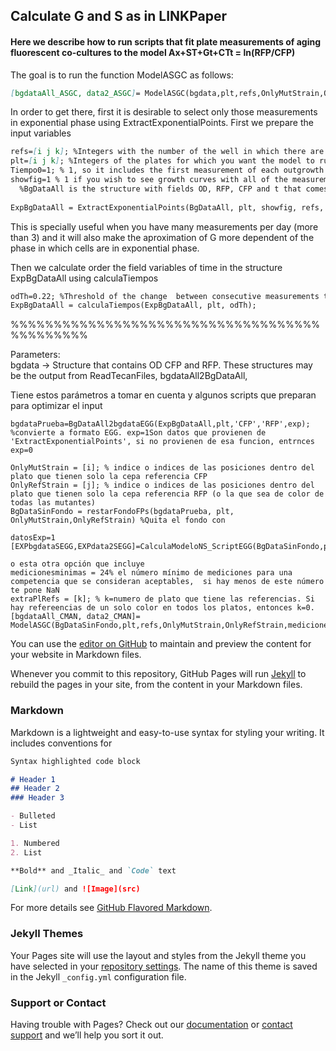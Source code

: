 ## Calculate G and S as in LINKPaper

#### Here we describe how to run scripts that fit plate measurements of aging fluorescent co-cultures to the model Ax+ST+Gt+CTt = ln(RFP/CFP)  

The goal is to run the function ModelASGC as follows:  

```markdown
[bgdataAll_ASGC, data2_ASGC]= ModelASGC(bgdata,plt,refs,OnlyMutStrain,OnlyRefStrain,medicionesminimas,datExtExponential,extraPlRefs);
```

In order to get there, first it is desirable to select only those measurements in exponential phase using ExtractExponentialPoints. First we prepare the input variables

```markdown
refs=[i j k]; %Integers with the number of the well in which there are competitions WTrfp+WTcfp  
plt=[i j k]; %Integers of the plates for which you want the model to run.  
Tiempo0=1; % 1, so it includes the first measurement of each outgrowth before the exponential time points.  
showfig=1 % 1 if you wish to see growth curves with all of the measurements and the exponential phase time points highligthed  
  %BgDataAll is the structure with fields OD, RFP, CFP and t that comes from either LoadTecanFiles or from bgdataAll2BgDataAll  
    
ExpBgDataAll = ExtractExponentialPoints(BgDataAll, plt, showfig, refs, Tiempo0 )  
```
  
This is specially useful when you have many measurements per day (more than 3) and it will also make the aproximation of G more dependent of the phase in which cells are in exponential phase.
  
Then we calculate order the field variables of time in the structure ExpBgDataAll using calculaTiempos
  
```markdown
odTh=0.22; %Threshold of the change  between consecutive measurements to be identified as a new outgrowths's measurement. %Sometimes it is necesary to change it between 0.2 and 0.4 to actually get good detection of each outgrowth plate growth curve.
ExpBgDataAll = calculaTiempos(ExpBgDataAll, plt, odTh);
```
       
 %%%%%%%%%%%%%%%%%%%%%%%%%%%%%%%%%%%%%%%%%%%%%      


Parameters:  
bgdata -> Structure that contains OD CFP and RFP. These structures may be the output from ReadTecanFiles, bgdataAll2BgDataAll, 

Tiene estos parámetros a tomar en cuenta y algunos scripts que preparan para optimizar el input

    
    bgdataPrueba=BgDataAll2bgdataEGG(ExpBgDataAll,plt,'CFP','RFP',exp); %convierte a formato EGG. exp=1Son datos que provienen de 'ExtractExponentialPoints', si no provienen de esa funcion, entrnces exp=0
    
    OnlyMutStrain = [i]; % indice o indices de las posiciones dentro del plato que tienen solo la cepa referencia CFP
    OnlyRefStrain = [j]; % indice o indices de las posiciones dentro del plato que tienen solo la cepa referencia RFP (o la que sea de color de todas las mutantes)
    BgDataSinFondo = restarFondoFPs(bgdataPrueba, plt, OnlyMutStrain,OnlyRefStrain) %Quita el fondo con 

    datosExp=1
    [EXPbgdataSEGG,EXPdata2SEGG]=CalculaModeloNS_ScriptEGG(BgDataSinFondo,plt,refs,OnlyMutStrain,OnlyRefStrain,datosExp);
    
    o esta otra opción que incluye 
    medicionesminimas = 24% el número mínimo de mediciones para una competencia que se consideran aceptables,  si hay menos de este número te pone NaN
    extraPlRefs = [k]; % k=numero de plato que tiene las referencias. Si hay refereencias de un solo color en todos los platos, entonces k=0.
    [bgdataAll_CMAN, data2_CMAN]= ModelASGC(BgDataSinFondo,plt,refs,OnlyMutStrain,OnlyRefStrain,medicionesminimas,datExtExponential,extraPlRefs);

You can use the [editor on GitHub](https://github.com/AbrahamAvelar/LinearModelCLS/edit/master/README.md) to maintain and preview the content for your website in Markdown files.

Whenever you commit to this repository, GitHub Pages will run [Jekyll](https://jekyllrb.com/) to rebuild the pages in your site, from the content in your Markdown files.

### Markdown

Markdown is a lightweight and easy-to-use syntax for styling your writing. It includes conventions for

```markdown
Syntax highlighted code block

# Header 1
## Header 2
### Header 3

- Bulleted
- List

1. Numbered
2. List

**Bold** and _Italic_ and `Code` text

[Link](url) and ![Image](src)
```

For more details see [GitHub Flavored Markdown](https://guides.github.com/features/mastering-markdown/).

### Jekyll Themes

Your Pages site will use the layout and styles from the Jekyll theme you have selected in your [repository settings](https://github.com/AbrahamAvelar/LinearModelCLS/settings). The name of this theme is saved in the Jekyll `_config.yml` configuration file.

### Support or Contact

Having trouble with Pages? Check out our [documentation](https://help.github.com/categories/github-pages-basics/) or [contact support](https://github.com/contact) and we’ll help you sort it out.
